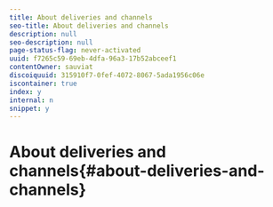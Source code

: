 ```yaml
---
title: About deliveries and channels
seo-title: About deliveries and channels
description: null
seo-description: null
page-status-flag: never-activated
uuid: f7265c59-69eb-4dfa-96a3-17b52abceef1
contentOwner: sauviat
discoiquuid: 315910f7-0fef-4072-8067-5ada1956c06e
iscontainer: true
index: y
internal: n
snippet: y
---
```


# About deliveries and channels{#about-deliveries-and-channels}

